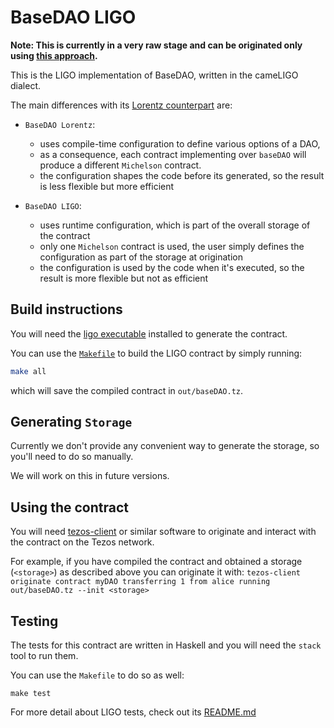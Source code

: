 # BaseDAO LIGO

__Note: This is currently in a very raw stage and can be originated only using
[this approach](https://gitlab.com/tezos/tezos/-/issues/1053#note_481537115).__

This is the LIGO implementation of BaseDAO, written in the cameLIGO dialect.

The main differences with its [Lorentz counterpart](/README.md) are:
- `BaseDAO Lorentz`:
    - uses compile-time configuration to define various options of a DAO,
    - as a consequence, each contract implementing over `baseDAO` will produce a different `Michelson` contract.
    - the configuration shapes the code before its generated, so the result is less flexible but more efficient

- `BaseDAO LIGO`:
    - uses runtime configuration, which is part of the overall storage of the contract
    - only one `Michelson` contract is used, the user simply defines the configuration as part of the storage at origination
    - the configuration is used by the code when it's executed, so the result is more flexible but not as efficient

## Build instructions

You will need the [ligo executable](https://ligolang.org/docs/intro/installation) installed to generate the contract.

You can use the [`Makefile`](./Makefile) to build the LIGO contract by simply running:
```sh
make all
```
which will save the compiled contract in `out/baseDAO.tz`.

## Generating `Storage`

Currently we don't provide any convenient way to generate the storage, so you'll
need to do so manually.

We will work on this in future versions.

## Using the contract

You will need [tezos-client](http://tezos.gitlab.io/introduction/howtoget.html) or similar software to originate and interact with the contract on the Tezos network.

For example, if you have compiled the contract and obtained a storage (`<storage>`) as described above you can originate it with:
`tezos-client originate contract myDAO transferring 1 from alice running out/baseDAO.tz --init <storage>`

## Testing

The tests for this contract are written in Haskell and you will need the `stack` tool to run them.

You can use the `Makefile` to do so as well:
```
make test
```
For more detail about LIGO tests, check out its [README.md](/ligo/test/)
